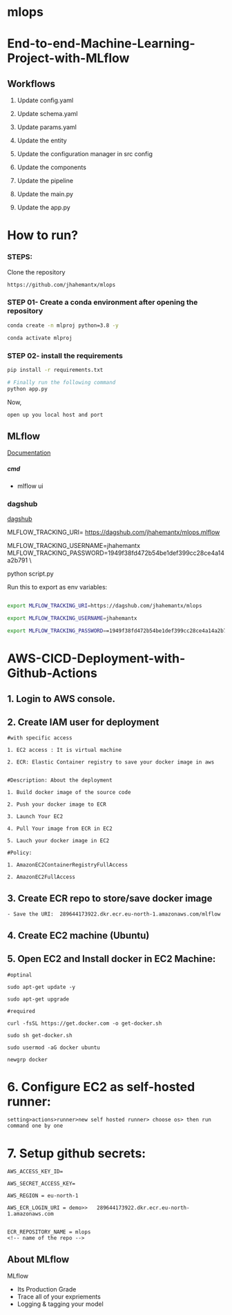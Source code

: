 # mlops
# End-to-end-Machine-Learning-Project-with-MLflow


## Workflows

1. Update config.yaml
2. Update schema.yaml
3. Update params.yaml

4. Update the entity
5. Update the configuration manager in src config
6. Update the components
7. Update the pipeline 
8. Update the main.py
9. Update the app.py



# How to run?
### STEPS:

Clone the repository

```bash
https://github.com/jhahemantx/mlops
```
### STEP 01- Create a conda environment after opening the repository

```bash
conda create -n mlproj python=3.8 -y
```

```bash
conda activate mlproj
```


### STEP 02- install the requirements
```bash
pip install -r requirements.txt
```


```bash
# Finally run the following command
python app.py
```

Now,
```bash
open up you local host and port
```



## MLflow

[Documentation](https://mlflow.org/docs/latest/index.html)


##### cmd
- mlflow ui

### dagshub
[dagshub](https://dagshub.com/)

MLFLOW_TRACKING_URI= https://dagshub.com/jhahemantx/mlops.mlflow

MLFLOW_TRACKING_USERNAME=jhahemantx \
MLFLOW_TRACKING_PASSWORD=1949f38fd472b54be1def399cc28ce4a14a2b791 \

python script.py

Run this to export as env variables:

```bash

export MLFLOW_TRACKING_URI=https://dagshub.com/jhahemantx/mlops

export MLFLOW_TRACKING_USERNAME=jhahemantx

export MLFLOW_TRACKING_PASSWORD==1949f38fd472b54be1def399cc28ce4a14a2b791

```



# AWS-CICD-Deployment-with-Github-Actions

## 1. Login to AWS console.

## 2. Create IAM user for deployment

	#with specific access

	1. EC2 access : It is virtual machine

	2. ECR: Elastic Container registry to save your docker image in aws


	#Description: About the deployment

	1. Build docker image of the source code

	2. Push your docker image to ECR

	3. Launch Your EC2 

	4. Pull Your image from ECR in EC2

	5. Lauch your docker image in EC2

	#Policy:

	1. AmazonEC2ContainerRegistryFullAccess

	2. AmazonEC2FullAccess

	
## 3. Create ECR repo to store/save docker image
    - Save the URI:  289644173922.dkr.ecr.eu-north-1.amazonaws.com/mlflow


	
## 4. Create EC2 machine (Ubuntu) 

## 5. Open EC2 and Install docker in EC2 Machine:
	
	
	#optinal

	sudo apt-get update -y

	sudo apt-get upgrade
	
	#required

	curl -fsSL https://get.docker.com -o get-docker.sh

	sudo sh get-docker.sh

	sudo usermod -aG docker ubuntu

	newgrp docker
	
# 6. Configure EC2 as self-hosted runner:
    setting>actions>runner>new self hosted runner> choose os> then run command one by one


# 7. Setup github secrets:

    AWS_ACCESS_KEY_ID=

    AWS_SECRET_ACCESS_KEY=

    AWS_REGION = eu-north-1

    AWS_ECR_LOGIN_URI = demo>>   289644173922.dkr.ecr.eu-north-1.amazonaws.com


    ECR_REPOSITORY_NAME = mlops 
	<!-- name of the repo -->




## About MLflow 
MLflow

 - Its Production Grade
 - Trace all of your expriements
 - Logging & tagging your model


